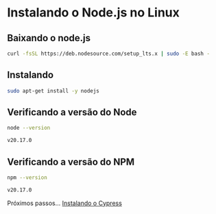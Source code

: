 # Instalando o Node.js no Linux

## Baixando o node.js

```bash
curl -fsSL https://deb.nodesource.com/setup_lts.x | sudo -E bash -
```

## Instalando

```bash
sudo apt-get install -y nodejs
```

## Verificando a versão do Node

```bash
node --version

v20.17.0
```

## Verificando a versão do NPM

```bash
npm --version

v20.17.0
```

Próximos passos... [Instalando o Cypress](cypress.md)